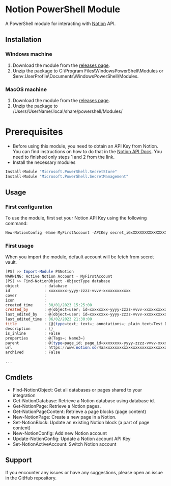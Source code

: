 # Notion PowerShell Module
A PowerShell module for interacting with [Notion](https://notion.com/) API.

## Installation
### Windows machine
1. Download the module from the [releases page](https://github.com/PoshlandPro/PSNotion/releases/).
2. Unzip the package to C:\Program Files\WindowsPowerShell\Modules or $env:UserProfile\Documents\WindowsPowerShell\Modules.

### MacOS machine
1. Download the module from the [releases page](https://github.com/PoshlandPro/PSNotion/releases/).
2. Unzip the package to /Users/UserName/.local/share/powershell/Modules/

# Prerequisites
* Before using this module, you need to obtain an API Key from Notion. You can find instructions on how to do that in the [Notion API Docs](https://developers.notion.com/docs/create-a-notion-integration). You need to finished only steps 1 and 2 from the link. 
* Install the necessary modules
```powershell
Install-Module "Microsoft.PowerShell.SecretStore"
Install-Module "Microsoft.PowerShell.SecretManagement"
```

## Usage
### First configuration

To use the module, first set your Notion API Key using the following command:
```Powershell
New-NotionConfig -Name MyFirstAccount -APIKey secret_iGxXXXXXXXXXXXXXXXXXXXXXXXXMpZ
```

### First usage
When you import the module, default account will be fetch from secret vault. 
```Powershell
[PS] >> Import-Module PSNotion
WARNING: Active Notion Account - MyFirstAccount
[PS] >> Find-NotionObject -ObjectType database
object           : database
id               : xxxxxxxx-yyyy-zzzz-vvvv-xxxxxxxxxxxx
cover            : 
icon             : 
created_time     : 30/01/2023 15:25:00
created_by       : @{object=user; id=xxxxxxxx-yyyy-zzzz-vvvv-xxxxxxxxxxxx}
last_edited_by   : @{object=user; id=xxxxxxxx-yyyy-zzzz-vvvv-xxxxxxxxxxxx}
last_edited_time : 06/02/2023 21:30:00
title            : {@{type=text; text=; annotations=; plain_text=Test Database; href=}}
description      : {}
is_inline        : False
properties       : @{Tags=; Name3=}
parent           : @{type=page_id; page_id=xxxxxxxx-yyyy-zzzz-vvvv-xxxxxxxxxxxx}
url              : https://www.notion.so/4aaxxxxxxxxxxxxxxxxxxxxxxxxxxxxxf
archived         : False

...

```

## Cmdlets
* Find-NotionObject: Get all databases or pages shared to your integration
* Get-NotionDatabase: Retrieve a Notion database using database id.
* Get-NotionPage: Retrieve a Notion pages.
* Get-NotionPageContent: Retrieve a page blocks (page content)
* New-NotionPage: Create a new page in a Notion.
* Set-NotionBlock: Update an existing Notion block (a part of page content)
* New-NotionConfig: Add new Notion account
* Update-NotionConfig: Update a Notion account API Key
* Set-NotionActiveAccount: Switch Notion account

## Support
If you encounter any issues or have any suggestions, please open an issue in the GitHub repository.